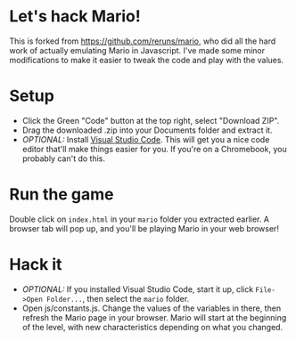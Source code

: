 # Let's hack Mario!
This is forked from https://github.com/reruns/mario, who did all the hard work of actually emulating Mario in Javascript.  I've made some minor modifications to make it easier to tweak the code and play with the values.

# Setup
- Click the Green "Code" button at the top right, select "Download ZIP".
- Drag the downloaded .zip into your Documents folder and extract it.
- *OPTIONAL:* Install [Visual Studio Code](https://code.visualstudio.com/).  This will get you a nice code editor that'll make things easier for you.  If you're on a Chromebook, you probably can't do this.

# Run the game
Double click on `index.html` in your `mario` folder you extracted earlier.  A browser tab will pop up, and you'll be playing Mario in your web browser!

# Hack it
- *OPTIONAL:* If you installed Visual Studio Code, start it up, click `File->Open Folder...`, then select the `mario` folder.
- Open js/constants.js.  Change the values of the variables in there, then refresh the Mario page in your browser.  Mario will start at the beginning of the level, with new characteristics depending on what you changed.